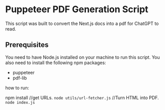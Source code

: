 # Puppeteer PDF Generation Script

This script was built to convert the Next.js docs into a pdf for ChatGPT to read.
## Prerequisites

You need to have Node.js installed on your machine to run this script. You also need to install the following npm packages:

- puppeteer
- pdf-lib

how to run:

npm install
//get URLs. 
```node utils/url-fetcher.js```
//Turn HTML into PDF. 
```node index.js```
